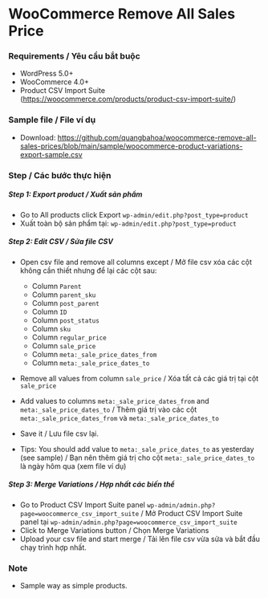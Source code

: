 #  WooCommerce Remove All Sales Price

### Requirements / Yêu cầu bắt buộc
- WordPress 5.0+
- WooCommerce 4.0+
- Product CSV Import Suite (https://woocommerce.com/products/product-csv-import-suite/)

### Sample file / File ví dụ
- Download: https://github.com/quangbahoa/woocommerce-remove-all-sales-prices/blob/main/sample/woocommerce-product-variations-export-sample.csv


### Step / Các bước thực hiện

##### Step 1: Export product / Xuất sản phẩm
- Go to All products click Export `wp-admin/edit.php?post_type=product`
- Xuất toàn bộ sản phẩm tại: `wp-admin/edit.php?post_type=product` 

##### Step 2: Edit CSV / Sửa file CSV
- Open csv file and remove all columns except / Mở file csv xóa các cột không cần thiết nhưng để lại các cột sau:
	+ Column `Parent`
	+ Column `parent_sku`
	+ Column `post_parent`
	+ Column `ID`
	+ Column `post_status`
	+ Column `sku`
	+ Column `regular_price`
	+ Column `sale_price`
	+ Column `meta:_sale_price_dates_from`
	+ Column `meta:_sale_price_dates_to`

- Remove all values from column `sale_price` / Xóa tất cả các giá trị tại cột `sale_price` 
- Add values to columns `meta:_sale_price_dates_from` and `meta:_sale_price_dates_to` / Thêm giá trị vào các cột `meta:_sale_price_dates_from` và `meta:_sale_price_dates_to`
- Save it / Lưu file csv lại.
- Tips: You should add value to `meta:_sale_price_dates_to` as yesterday (see sample) / Bạn nên thêm giá trị cho cột `meta:_sale_price_dates_to` là ngày hôm qua (xem file ví dụ)

##### Step 3: Merge Variations / Hợp nhất các biến thể
- Go to Product CSV Import Suite panel `wp-admin/admin.php?page=woocommerce_csv_import_suite` / Mở Product CSV Import Suite panel tại `wp-admin/admin.php?page=woocommerce_csv_import_suite`
- Click to Merge Variations button / Chọn Merge Variations
- Upload your csv file and start merge / Tải lên file csv vừa sửa và bắt đầu chạy trình hợp nhất.


### Note
- Sample way as simple products.